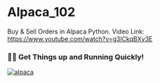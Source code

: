 # Alpaca_102
Buy &amp; Sell Orders in Alpaca Python.
Video Link: https://www.youtube.com/watch?v=g3lCkqBXy3E
### 👨‍💻 Get Things up and Running Quickly!
[![alpaca](
https://i.imgur.com/19yVe9f.png "Alpaca AELO Software")](https://www.youtube.com/watch?v=gWl5HFXO8P4)
